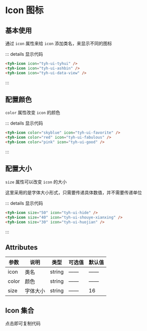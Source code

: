# Icon 图标

## 基本使用

通过 `icon` 属性来给 `icon` 添加类名，来显示不同的图标

<tyh-icon icon="tyh-ui-tyhui" />
<tyh-icon icon="tyh-ui-ashbin" />
<tyh-icon icon="tyh-ui-data-view" />

::: details 显示代码

```html
<tyh-icon icon="tyh-ui-tyhui" />
<tyh-icon icon="tyh-ui-ashbin" />
<tyh-icon icon="tyh-ui-data-view" />
```

:::

## 配置颜色

`color` 属性改变 `icon` 的颜色

<tyh-icon color="skyblue" icon="tyh-ui-favorite" />
<tyh-icon color="red" icon="tyh-ui-fabulous" />
<tyh-icon color="pink" icon="tyh-ui-good" />

::: details 显示代码

```html
<tyh-icon color="skyblue" icon="tyh-ui-favorite" />
<tyh-icon color="red" icon="tyh-ui-fabulous" />
<tyh-icon color="pink" icon="tyh-ui-good" />
```

:::

## 配置大小

`size` 属性可以改变 `icon` 的大小

这里采用的是字体大小形式，只需要传递具体数值，并不需要传递单位

<tyh-icon size="50" icon="tyh-ui-hide" />
<tyh-icon size="40" icon="tyh-ui-shouye-xianxing" />
<tyh-icon size="30" icon="tyh-ui-huojian" />

::: details 显示代码

```html
<tyh-icon size="50" icon="tyh-ui-hide" />
<tyh-icon size="40" icon="tyh-ui-shouye-xianxing" />
<tyh-icon size="30" icon="tyh-ui-huojian" />
```

:::

## Attributes

| 参数  | 说明     | 类型   | 可选值 | 默认值 |
| ----- | -------- | ------ | ------ | ------ |
| icon  | 类名     | string | ——     | ——     |
| color | 颜色     | string | ——     | ——     |
| size  | 字体大小 | string | ——     | 16     |

## Icon 集合

点击即可复制代码
